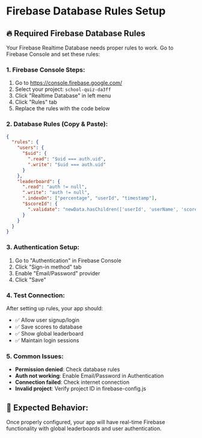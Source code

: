 # Firebase Database Rules Setup

## 🔥 Required Firebase Database Rules

Your Firebase Realtime Database needs proper rules to work. Go to Firebase Console and set these rules:

### 1. **Firebase Console Steps:**
1. Go to https://console.firebase.google.com/
2. Select your project: `school-quiz-da3ff`
3. Click "Realtime Database" in left menu
4. Click "Rules" tab
5. Replace the rules with the code below

### 2. **Database Rules (Copy & Paste):**

```json
{
  "rules": {
    "users": {
      "$uid": {
        ".read": "$uid === auth.uid",
        ".write": "$uid === auth.uid"
      }
    },
    "leaderboard": {
      ".read": "auth != null",
      ".write": "auth != null",
      ".indexOn": ["percentage", "userId", "timestamp"],
      "$scoreId": {
        ".validate": "newData.hasChildren(['userId', 'userName', 'score', 'percentage', 'timestamp'])"
      }
    }
  }
}
```

### 3. **Authentication Setup:**
1. Go to "Authentication" in Firebase Console
2. Click "Sign-in method" tab
3. Enable "Email/Password" provider
4. Click "Save"

### 4. **Test Connection:**
After setting up rules, your app should:
- ✅ Allow user signup/login
- ✅ Save scores to database
- ✅ Show global leaderboard
- ✅ Maintain login sessions

### 5. **Common Issues:**
- **Permission denied**: Check database rules
- **Auth not working**: Enable Email/Password in Authentication
- **Connection failed**: Check internet connection
- **Invalid project**: Verify project ID in firebase-config.js

## 🎯 Expected Behavior:
Once properly configured, your app will have real-time Firebase functionality with global leaderboards and user authentication.